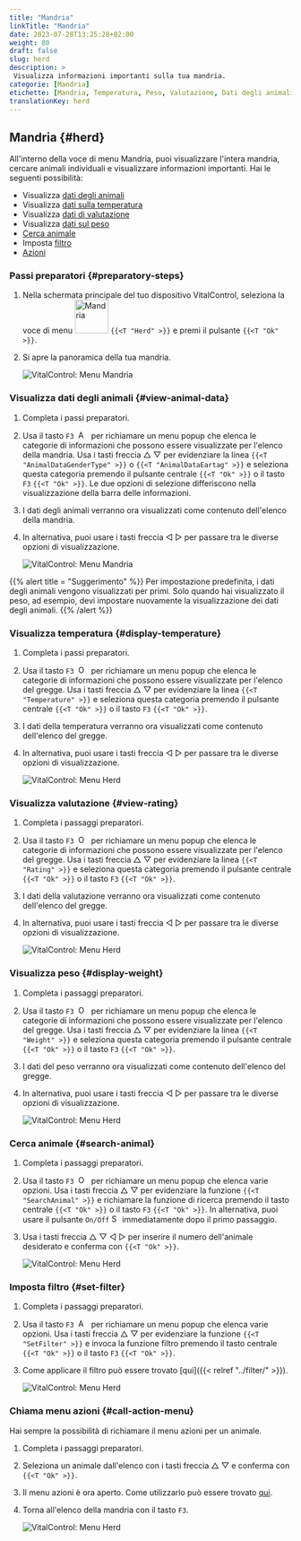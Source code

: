 ```yaml
---
title: "Mandria"
linkTitle: "Mandria"
date: 2023-07-28T13:25:28+02:00
weight: 80
draft: false
slug: herd
description: >
 Visualizza informazioni importanti sulla tua mandria.
categorie: [Mandria]
etichette: [Mandria, Temperatura, Peso, Valutazione, Dati degli animali]
translationKey: herd
---
```

## Mandria {#herd}

All'interno della voce di menu Mandria, puoi visualizzare l'intera mandria, cercare animali individuali e visualizzare informazioni importanti. Hai le seguenti possibilità:

- Visualizza [dati degli animali](#view-animal-data)
- Visualizza [dati sulla temperatura](#display-temperature)
- Visualizza [dati di valutazione](#view-rating)
- Visualizza [dati sul peso](#display-weight)
- [Cerca animale](#search-animal)
- Imposta [filtro](#set-filter)
- [Azioni](#call-action-menu)

### Passi preparatori {#preparatory-steps}

1. Nella schermata principale del tuo dispositivo VitalControl, seleziona la voce di menu <img src="/icons/main/herd.svg" width="60" align="bottom" alt="Mandria" /> `{{<T "Herd" >}}` e premi il pulsante `{{<T "Ok" >}}`.

2. Si apre la panoramica della tua mandria.

    ![VitalControl: Menu Mandria](images/herde.png "Mandria")

### Visualizza dati degli animali {#view-animal-data}

1. Completa i passi preparatori.

2. Usa il tasto `F3` &nbsp;<img src="/icons/footer/open-popup.svg" width="15" align="bottom" alt="Apri popup" />&nbsp; per richiamare un menu popup che elenca le categorie di informazioni che possono essere visualizzate per l'elenco della mandria. Usa i tasti freccia △ ▽ per evidenziare la linea `{{<T "AnimalDataGenderType" >}}` o `{{<T "AnimalDataEartag" >}}` e seleziona questa categoria premendo il pulsante centrale `{{<T "Ok" >}}` o il tasto `F3` `{{<T "Ok" >}}`. Le due opzioni di selezione differiscono nella visualizzazione della barra delle informazioni.

3. I dati degli animali verranno ora visualizzati come contenuto dell'elenco della mandria.

4. In alternativa, puoi usare i tasti freccia ◁ ▷ per passare tra le diverse opzioni di visualizzazione.

    ![VitalControl: Menu Mandria](images/animaldata.png "Visualizza dati degli animali")

{{% alert title = "Suggerimento" %}}
Per impostazione predefinita, i dati degli animali vengono visualizzati per primi. Solo quando hai visualizzato il peso, ad esempio, devi impostare nuovamente la visualizzazione dei dati degli animali.
{{% /alert %}}

### Visualizza temperatura {#display-temperature}

1. Completa i passi preparatori.


2. Usa il tasto `F3` &nbsp;<img src="/icons/footer/open-popup.svg" width="15" align="bottom" alt="Open popup" />&nbsp; per richiamare un menu popup che elenca le categorie di informazioni che possono essere visualizzate per l'elenco del gregge. Usa i tasti freccia △ ▽ per evidenziare la linea `{{<T "Temperature" >}}` e seleziona questa categoria premendo il pulsante centrale `{{<T "Ok" >}}` o il tasto `F3` `{{<T "Ok" >}}`.

3. I dati della temperatura verranno ora visualizzati come contenuto dell'elenco del gregge.

4. In alternativa, puoi usare i tasti freccia ◁ ▷ per passare tra le diverse opzioni di visualizzazione.

    ![VitalControl: Menu Herd](images/temperature.png "Visualizza temperatura")

### Visualizza valutazione {#view-rating}

1. Completa i passaggi preparatori.

2. Usa il tasto `F3` &nbsp;<img src="/icons/footer/open-popup.svg" width="15" align="bottom" alt="Open popup" />&nbsp; per richiamare un menu popup che elenca le categorie di informazioni che possono essere visualizzate per l'elenco del gregge. Usa i tasti freccia △ ▽ per evidenziare la linea `{{<T "Rating" >}}` e seleziona questa categoria premendo il pulsante centrale `{{<T "Ok" >}}` o il tasto `F3` `{{<T "Ok" >}}`.

3. I dati della valutazione verranno ora visualizzati come contenuto dell'elenco del gregge.

4. In alternativa, puoi usare i tasti freccia ◁ ▷ per passare tra le diverse opzioni di visualizzazione.

    ![VitalControl: Menu Herd](images/rating.png "Visualizza valutazione")

### Visualizza peso {#display-weight}

1. Completa i passaggi preparatori.

2. Usa il tasto `F3` &nbsp;<img src="/icons/footer/open-popup.svg" width="15" align="bottom" alt="Open popup" />&nbsp; per richiamare un menu popup che elenca le categorie di informazioni che possono essere visualizzate per l'elenco del gregge. Usa i tasti freccia △ ▽ per evidenziare la linea `{{<T "Weight" >}}` e seleziona questa categoria premendo il pulsante centrale `{{<T "Ok" >}}` o il tasto `F3` `{{<T "Ok" >}}`.

3. I dati del peso verranno ora visualizzati come contenuto dell'elenco del gregge.

4. In alternativa, puoi usare i tasti freccia ◁ ▷ per passare tra le diverse opzioni di visualizzazione.

    ![VitalControl: Menu Herd](images/weight.png "Visualizza peso")

### Cerca animale {#search-animal}

1. Completa i passaggi preparatori.

2. Usa il tasto `F3` &nbsp;<img src="/icons/footer/open-popup.svg" width="15" align="bottom" alt="Open popup" />&nbsp; per richiamare un menu popup che elenca varie opzioni. Usa i tasti freccia △ ▽ per evidenziare la funzione `{{<T "SearchAnimal" >}}` e richiamare la funzione di ricerca premendo il tasto centrale `{{<T "Ok" >}}` o il tasto `F3` `{{<T "Ok" >}}`. In alternativa, puoi usare il pulsante `On/Off` <img src="/icons/footer/search.svg" width="15" align="bottom" alt="Search" /> immediatamente dopo il primo passaggio.


3. Usa i tasti freccia △ ▽ ◁ ▷ per inserire il numero dell'animale desiderato e conferma con `{{<T "Ok" >}}`.

    ![VitalControl: Menu Herd](images/search.png "Cerca animale")

### Imposta filtro {#set-filter}

1. Completa i passaggi preparatori.

2. Usa il tasto `F3` &nbsp;<img src="/icons/footer/open-popup.svg" width="15" align="bottom" alt="Apri popup" />&nbsp; per richiamare un menu popup che elenca varie opzioni. Usa i tasti freccia △ ▽ per evidenziare la funzione `{{<T "SetFilter" >}}` e invoca la funzione filtro premendo il tasto centrale `{{<T "Ok" >}}` o il tasto `F3` `{{<T "Ok" >}}`.

3. Come applicare il filtro può essere trovato [qui]({{< relref "../filter/" >}}).

    ![VitalControl: Menu Herd](images/setfilter.png "Cerca animale")

### Chiama menu azioni {#call-action-menu}

Hai sempre la possibilità di richiamare il menu azioni per un animale.

1. Completa i passaggi preparatori.

2. Seleziona un animale dall'elenco con i tasti freccia △ ▽ e conferma con `{{<T "Ok" >}}`.

3. Il menu azioni è ora aperto. Come utilizzarlo può essere trovato [qui](../actions).

4. Torna all'elenco della mandria con il tasto `F3`.

    ![VitalControl: Menu Herd](images/action.png "Chiama azioni")
